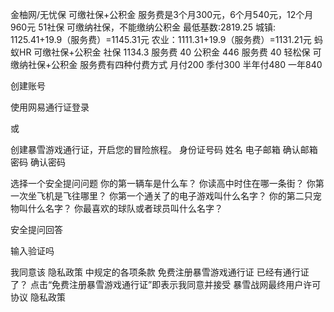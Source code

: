 金柚网/无忧保
    可缴社保+公积金
    服务费是3个月300元，6个月540元，12个月960元
51社保
    可缴纳社保，不能缴纳公积金
    最低基数:2819.25
    城镇: 1125.41+19.9（服务费）=1145.31元
    农业：1111.31+19.9（服务费）=1131.21元
蚂蚁HR
    可缴社保+公积金
    社保 1134.3 服务费 40
    公积金 446 服务费 40
轻松保
    可缴纳社保+公积金
    服务费有四种付费方式
        月付200 季付300 半年付480 一年840
        
        
创建账号

使用网易通行证登录

或

创建暴雪游戏通行证，开启您的冒险旅程。
身份证号码
姓名
电子邮箱
确认邮箱
密码
确认密码

选择一个安全提问问题
你的第一辆车是什么车？
你读高中时住在哪一条街？
你第一次坐飞机是飞往哪里？
你第一个通关了的电子游戏叫什么名字？
你的第二只宠物叫什么名字？
你最喜欢的球队或者球员叫什么名字？



安全提问回答

输入验证吗

我同意该 隐私政策 中规定的各项条款
免费注册暴雪游戏通行证
已经有通行证了？
点击“免费注册暴雪游戏通行证”即表示我同意并接受 暴雪战网最终用户许可协议 隐私政策
